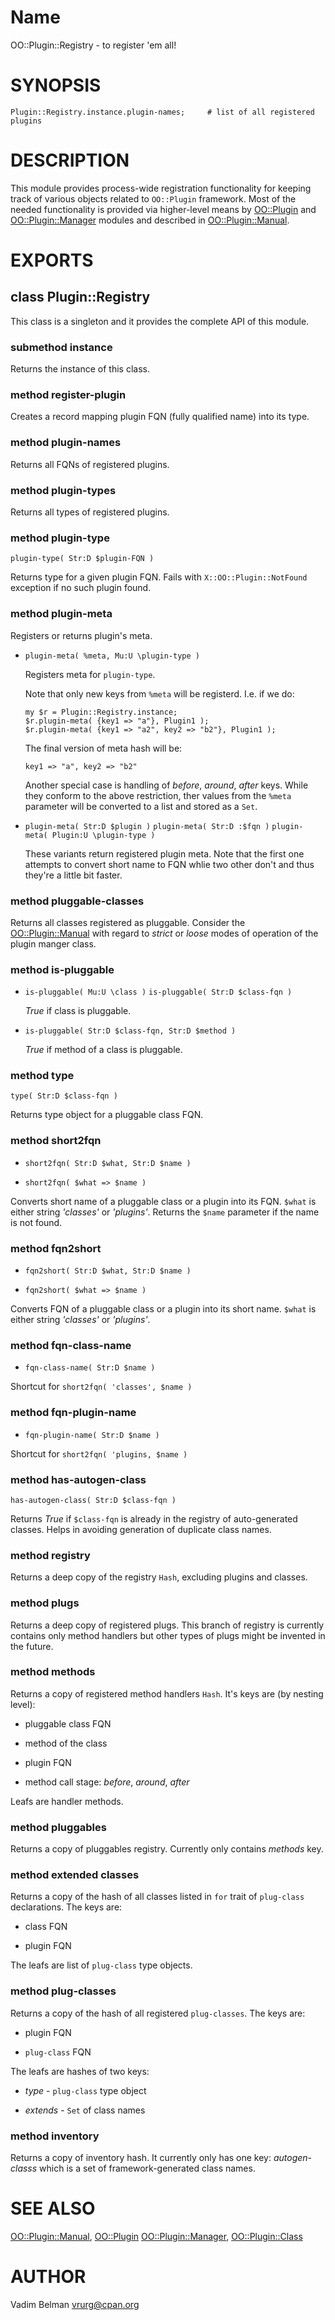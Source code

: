 Name
====

OO::Plugin::Registry - to register 'em all!

SYNOPSIS
========

    Plugin::Registry.instance.plugin-names;     # list of all registered plugins

DESCRIPTION
===========

This module provides process-wide registration functionality for keeping track of various objects related to `OO::Plugin` framework. Most of the needed functionality is provided via higher-level means by [OO::Plugin](https://github.com/vrurg/Perl6-OO-Plugin/blob/v0.0.6/docs/md/OO/Plugin.md) and [OO::Plugin::Manager](https://github.com/vrurg/Perl6-OO-Plugin/blob/v0.0.6/docs/md/OO/Plugin/Manager.md) modules and described in [OO::Plugin::Manual](https://github.com/vrurg/Perl6-OO-Plugin/blob/v0.0.6/docs/md/OO/Plugin/Manual.md).

EXPORTS
=======

class Plugin::Registry
----------------------

This class is a singleton and it provides the complete API of this module.

### submethod instance

Returns the instance of this class.

### method register-plugin

Creates a record mapping plugin FQN (fully qualified name) into its type.

### method plugin-names

Returns all FQNs of registered plugins.

### method plugin-types

Returns all types of registered plugins.

### method plugin-type

`plugin-type( Str:D $plugin-FQN )`

Returns type for a given plugin FQN. Fails with `X::OO::Plugin::NotFound` exception if no such plugin found.

### method plugin-meta

Registers or returns plugin's meta.

  * `plugin-meta( %meta, Mu:U \plugin-type )`

    Registers meta for `plugin-type`.

    Note that only new keys from `%meta` will be registerd. I.e. if we do:

        my $r = Plugin::Registry.instance;
        $r.plugin-meta( {key1 => "a"}, Plugin1 );
        $r.plugin-meta( {key1 => "a2", key2 => "b2"}, Plugin1 );

    The final version of meta hash will be:

        key1 => "a", key2 => "b2"

    Another special case is handling of *before*, *around*, *after* keys. While they conform to the above restriction, ther values from the `%meta` parameter will be converted to a list and stored as a `Set`.

  * `plugin-meta( Str:D $plugin )` `plugin-meta( Str:D :$fqn )` `plugin-meta( Plugin:U \plugin-type )`

    These variants return registered plugin meta. Note that the first one attempts to convert short name to FQN whlie two other don't and thus they're a little bit faster.

### method pluggable-classes

Returns all classes registered as pluggable. Consider the [OO::Plugin::Manual](https://github.com/vrurg/Perl6-OO-Plugin/blob/v0.0.6/docs/md/OO/Plugin/Manual.md#pluggables) with regard to *strict* or *loose* modes of operation of the plugin manger class.

### method is-pluggable

  * `is-pluggable( Mu:U \class )` `is-pluggable( Str:D $class-fqn )`

    *True* if class is pluggable.

  * `is-pluggable( Str:D $class-fqn, Str:D $method )`

    *True* if method of a class is pluggable.

### method type

`type( Str:D $class-fqn )`

Returns type object for a pluggable class FQN.

### method short2fqn

  * `short2fqn( Str:D $what, Str:D $name )`

  * `short2fqn( $what => $name )`

Converts short name of a pluggable class or a plugin into its FQN. `$what` is either string *'classes'* or *'plugins'*. Returns the `$name` parameter if the name is not found.

### method fqn2short

  * `fqn2short( Str:D $what, Str:D $name )`

  * `fqn2short( $what => $name )`

Converts FQN of a pluggable class or a plugin into its short name. `$what` is either string *'classes'* or *'plugins'*.

### method fqn-class-name

  * `fqn-class-name( Str:D $name )`

Shortcut for `short2fqn( 'classes', $name )`

### method fqn-plugin-name

  * `fqn-plugin-name( Str:D $name )`

Shortcut for `short2fqn( 'plugins, $name )`

### method has-autogen-class

`has-autogen-class( Str:D $class-fqn )`

Returns *True* if `$class-fqn` is already in the registry of auto-generated classes. Helps in avoiding generation of duplicate class names.

### method registry

Returns a deep copy of the registry `Hash`, excluding plugins and classes.

### method plugs

Returns a deep copy of registered plugs. This branch of registry is currently contains only method handlers but other types of plugs might be invented in the future.

### method methods

Returns a copy of registered method handlers `Hash`. It's keys are (by nesting level):

  * pluggable class FQN

  * method of the class

  * plugin FQN

  * method call stage: *before*, *around*, *after*

Leafs are handler methods.

### method pluggables

Returns a copy of pluggables registry. Currently only contains *methods* key.

### method extended classes

Returns a copy of the hash of all classes listed in `for` trait of `plug-class` declarations. The keys are:

  * class FQN

  * plugin FQN

The leafs are list of `plug-class` type objects.

### method plug-classes

Returns a copy of the hash of all registered `plug-classes`. The keys are:

  * plugin FQN

  * `plug-class` FQN

The leafs are hashes of two keys:

  * *type* - `plug-class` type object

  * *extends* - `Set` of class names

### method inventory

Returns a copy of inventory hash. It currently only has one key: *autogen-classs* which is a set of framework-generated class names.

SEE ALSO
========

[OO::Plugin::Manual](https://github.com/vrurg/Perl6-OO-Plugin/blob/v0.0.6/docs/md/OO/Plugin/Manual.md), [OO::Plugin](https://github.com/vrurg/Perl6-OO-Plugin/blob/v0.0.6/docs/md/OO/Plugin.md) [OO::Plugin::Manager](https://github.com/vrurg/Perl6-OO-Plugin/blob/v0.0.6/docs/md/OO/Plugin/Manager.md), [OO::Plugin::Class](https://github.com/vrurg/Perl6-OO-Plugin/blob/v0.0.6/docs/md/OO/Plugin/Class.md)

AUTHOR
======

Vadim Belman <vrurg@cpan.org>

